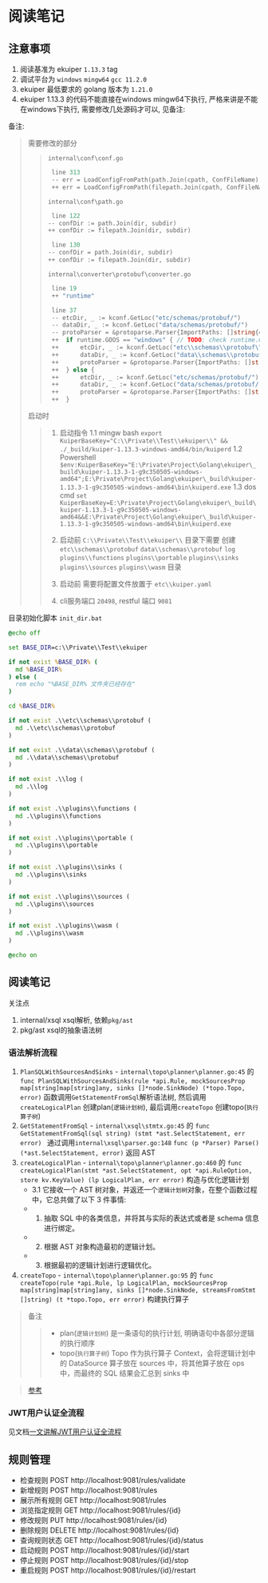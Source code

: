 # 阅读笔记

## 注意事项
1. 阅读基准为 ekuiper `1.13.3` tag
2. 调试平台为 `windows` `mingw64` `gcc 11.2.0`
3. ekuiper 最低要求的 golang 版本为 `1.21.0`
4. ekuiper 1.13.3 的代码不能直接在windows mingw64下执行, 严格来讲是不能在windows下执行, 需要修改几处源码才可以, 见备注:


备注:
> 需要修改的部分
>> `internal\conf\conf.go`
>> ```go
>>  line 313
>>  -- err = LoadConfigFromPath(path.Join(cpath, ConfFileName), &kc)
>>  ++ err = LoadConfigFromPath(filepath.Join(cpath, ConfFileName), &kc)
>> ```
>>
>> `internal\conf\path.go`
>> ```go
>>  line 122
>> -- confDir := path.Join(dir, subdir)
>> ++ confDir := filepath.Join(dir, subdir)
>>
>>  line 130
>> -- confDir = path.Join(dir, subdir)
>> ++ confDir := filepath.Join(dir, subdir)
>> ```
>>
>> `internal\converter\protobuf\converter.go`
>> ```go
>>  line 19
>>  ++ "runtime"
>>
>>  line 37
>>  -- etcDir, _ := kconf.GetLoc("etc/schemas/protobuf/")
>>  -- dataDir, _ := kconf.GetLoc("data/schemas/protobuf/")
>>  -- protoParser = &protoparse.Parser{ImportPaths: []string{etcDir, dataDir}}
>>  ++ 	if runtime.GOOS == "windows" { // TODO: check runtime.GOOS
>>  ++		etcDir, _ := kconf.GetLoc("etc\\schemas\\protobuf\\")
>>  ++		dataDir, _ := kconf.GetLoc("data\\schemas\\protobuf\\")
>>  ++		protoParser = &protoparse.Parser{ImportPaths: []string{etcDir, dataDir}}
>>  ++	} else {
>>  ++		etcDir, _ := kconf.GetLoc("etc/schemas/protobuf/")
>>  ++		dataDir, _ := kconf.GetLoc("data/schemas/protobuf/")
>>  ++		protoParser = &protoparse.Parser{ImportPaths: []string{etcDir, dataDir}}
>>  ++	}
>> ```
>
> 启动时
>> 1. 启动指令 
>>   1.1 mingw bash `export KuiperBaseKey="C:\\Private\\Test\\ekuiper\\" && ./_build/kuiper-1.13.3-windows-amd64/bin/kuiperd`
>>   1.2 Powershell `$env:KuiperBaseKey="E:\Private\Project\Golang\ekuiper\_build\kuiper-1.13.3-1-g9c350505-windows-amd64";E:\Private\Project\Golang\ekuiper\_build\kuiper-1.13.3-1-g9c350505-windows-amd64\bin\kuiperd.exe`
>>   1.3 dos cmd `set KuiperBaseKey=E:\Private\Project\Golang\ekuiper\_build\kuiper-1.13.3-1-g9c350505-windows-amd64&&E:\Private\Project\Golang\ekuiper\_build\kuiper-1.13.3-1-g9c350505-windows-amd64\bin\kuiperd.exe`
>>
>> 2. 启动前 `C:\\Private\\Test\\ekuiper\\` 目录下需要 创建 `etc\\schemas\\protobuf` `data\\schemas\\protobuf` `log` `plugins\\functions` `plugins\\portable` `plugins\\sinks` `plugins\\sources` `plugins\\wasm` 目录
>> 3. 启动前 需要将配置文件放置于 `etc\\kuiper.yaml`
>> 4. cli服务端口 `20498`,  restful 端口 `9081`

目录初始化脚本 `init_dir.bat`
```bat
@echo off

set BASE_DIR=c:\\Private\\Test\\ekuiper

if not exist %BASE_DIR% (
  md %BASE_DIR%
) else (
  rem echo "%BASE_DIR% 文件夹已经存在"
)

cd %BASE_DIR%

if not exist .\\etc\\schemas\\protobuf (
  md .\\etc\\schemas\\protobuf
)

if not exist .\\data\\schemas\\protobuf (
  md .\\data\\schemas\\protobuf
)

if not exist .\\log (
  md .\\log
)

if not exist .\\plugins\\functions (
  md .\\plugins\\functions
)

if not exist .\\plugins\\portable (
  md .\\plugins\\portable
)

if not exist .\\plugins\\sinks (
  md .\\plugins\\sinks
)

if not exist .\\plugins\\sources (
  md .\\plugins\\sources
)

if not exist .\\plugins\\wasm (
  md .\\plugins\\wasm
)

@echo on
```


## 阅读笔记


关注点
1. internal/xsql  xsql解析, 依赖`pkg/ast`
2. pkg/ast        xsql的抽象语法树


### 语法解析流程
1. `PlanSQLWithSourcesAndSinks` - `internal\topo\planner\planner.go:45` 的 `func PlanSQLWithSourcesAndSinks(rule *api.Rule, mockSourcesProp map[string]map[string]any, sinks []*node.SinkNode) (*topo.Topo, error)` 函数调用`GetStatementFromSql`解析语法树, 然后调用`createLogicalPlan` 创建plan(`逻辑计划树`), 最后调用`createTopo` 创建topo(`执行算子树`)
2. `GetStatementFromSql` - `internal\xsql\stmtx.go:45` 的 `func GetStatementFromSql(sql string) (stmt *ast.SelectStatement, err error) ` 通过调用`internal\xsql\parser.go:148` `func (p *Parser) Parse() (*ast.SelectStatement, error)` 返回 AST
3. `createLogicalPlan` - `internal\topo\planner\planner.go:460` 的 `func createLogicalPlan(stmt *ast.SelectStatement, opt *api.RuleOption, store kv.KeyValue) (lp LogicalPlan, err error)` 构造与优化逻辑计划
   - 3.1 它接收一个 AST 树对象，并返还一个`逻辑计划树`对象，在整个函数过程中，它总共做了以下 3 件事情:
    - 1. 抽取 SQL 中的各类信息，并将其与实际的表达式或者是 schema 信息进行绑定。
    - 2. 根据 AST 对象构造最初的逻辑计划。
    - 3. 根据最初的逻辑计划进行逻辑优化。
4. `createTopo` - `internal\topo\planner\planner.go:95` 的 `func createTopo(rule *api.Rule, lp LogicalPlan, mockSourcesProp map[string]map[string]any, sinks []*node.SinkNode, streamsFromStmt []string) (t *topo.Topo, err error)` 构建执行算子

> 备注
>> - plan(`逻辑计划树`) 是一条语句的执行计划,  明确语句中各部分逻辑的执行顺序
>> - topo(`执行算子树`) Topo 作为执行算子 Context，会将逻辑计划中的 DataSource 算子放在 sources 中，将其他算子放在 ops 中，而最终的 SQL 结果会汇总到 sinks 中

> [参考](https://www.emqx.com/zh/blog/ekuiper-source-code-interpretation)


### JWT用户认证全流程

见文档[一文讲解JWT用户认证全流程](https://zhuanlan.zhihu.com/p/158186278)


## 规则管理

* 检查规则     POST   http://localhost:9081/rules/validate
* 新增规则     POST   http://localhost:9081/rules
* 展示所有规则 GET    http://localhost:9081/rules 
* 浏览指定规则 GET    http://localhost:9081/rules/{id}
* 修改规则     PUT    http://localhost:9081/rules/{id}
* 删除规则     DELETE http://localhost:9081/rules/{id}
* 查询规则状态 GET    http://localhost:9081/rules/{id}/status
* 启动规则     POST   http://localhost:9081/rules/{id}/start
* 停止规则     POST   http://localhost:9081/rules/{id}/stop
* 重启规则     POST   http://localhost:9081/rules/{id}/restart